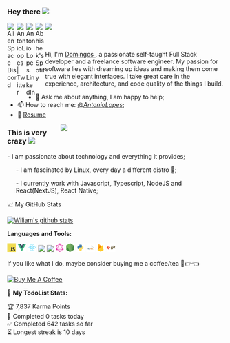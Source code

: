 
### Hey there <img src="https://media.giphy.com/media/hvRJCLFzcasrR4ia7z/giphy.gif" width="25px">

<a href="https://discord.com/channels/@me/680002199379640356">
  <img align="left" alt="Alien Space Discord" width="22px" src="https://raw.githubusercontent.com/peterthehan/peterthehan/master/assets/discord.svg" />
</a>
<a href="https://twitter.com/@_AntonioLopes_">
  <img align="left" alt="AntonioLopes | Twitter" width="22px" src="https://raw.githubusercontent.com/peterthehan/peterthehan/master/assets/twitter.svg" />
</a>
<a href="https://www.linkedin.com/in/ant%C3%B3nio-ferraz-lopes-448019178/">
  <img align="left" alt="Antonio Lopes LinkedIn" width="22px" src="https://raw.githubusercontent.com/peterthehan/peterthehan/master/assets/linkedin.svg" />
</a>
<a href="https://open.spotify.com/user/lvi3lmcqcqwi65kia5km1eht4">
  <img align="left" alt="Abhishek's Spotify" width="22px" src="https://raw.githubusercontent.com/peterthehan/peterthehan/master/assets/spotify.svg" />
</a>

![](https://visitor-badge.glitch.me/badge?page_id=adilsonLopesDev.adilsonLopesDev)

<br />

Hi, I'm [Domingos ](https://blog.abhisheknaidu.tech/), a passionate self-taught Full Stack developer and a freelance software engineer. My passion for software lies with dreaming up ideas and making them come true with elegant interfaces. I take great care in the experience, architecture, and code quality of the things I build.
  
- 💬 Ask me about anything, I am happy to help;
- 📫 How to reach me: [@_AntonioLopes_](https://twitter.com/_AntonioLopes_);
- 📝 [Resume](https://docs.google.com/document/d/1RS5syta56b2DaX64TlHX6I_kAV4X51_i-tOQ2c8q-_s/view)

<img style="margin-right: 160px" align='right' src="https://media.giphy.com/media/TucS1JF3urHJI9mlGh/giphy.gif" width='220'>

### This is very crazy <img src="https://media.giphy.com/media/MdA16VIoXKKxNE8Stk/giphy.gif" width="30">

<p style="margin-right: 90px"> 
  - I am passionate about technology and everything it provides;
</p>
<p style="margin-left: 20px"> 
  - I am fascinated by Linux, every day a different distro 🤪; 
</p>
<p style="margin-left: 20px"> 
  - I currently work with Javascript, Typescript, NodeJS and React(NextJS), React Native;
</p>

📈 My GitHub Stats
<p>
  <a href="https://github.com/AdilsonLopesDev?tab=repositories">
    <img  width="500" height="auto" alt="Wiliam's github stats" 
          src="https://github-readme-stats.vercel.app/api?username=AdilsonLopesDev&show_icons=true&theme=algolia&count_private=true" />
  </a>
</p>


**Languages and Tools:**  

<code><img height="20" src="https://raw.githubusercontent.com/github/explore/80688e429a7d4ef2fca1e82350fe8e3517d3494d/topics/javascript/javascript.png"></code>
<code><img height="20" src="https://raw.githubusercontent.com/github/explore/80688e429a7d4ef2fca1e82350fe8e3517d3494d/topics/vue/vue.png"></code>
<code><img height="20" src="https://raw.githubusercontent.com/github/explore/80688e429a7d4ef2fca1e82350fe8e3517d3494d/topics/react/react.png"></code>
<code><img height="20" src="https://raw.githubusercontent.com/github/explore/80688e429a7d4ef2fca1e82350fe8e3517d3494d/topics/react/reactnative.png"></code>
<code><img height="20" src="https://raw.githubusercontent.com/github/explore/80688e429a7d4ef2fca1e82350fe8e3517d3494d/topics/react/typescript.png"></code>
<code><img height="20" src="https://raw.githubusercontent.com/github/explore/5c058a388828bb5fde0bcafd4bc867b5bb3f26f3/topics/graphql/graphql.png"></code>
<code><img height="20" src="https://raw.githubusercontent.com/github/explore/80688e429a7d4ef2fca1e82350fe8e3517d3494d/topics/nodejs/nodejs.png"></code>
<code><img height="20" src="https://raw.githubusercontent.com/github/explore/80688e429a7d4ef2fca1e82350fe8e3517d3494d/topics/python/python.png"></code>
<code><img height="20" src="https://raw.githubusercontent.com/github/explore/80688e429a7d4ef2fca1e82350fe8e3517d3494d/topics/mysql/mysql.png"></code>
<code><img height="20" src="https://raw.githubusercontent.com/github/explore/80688e429a7d4ef2fca1e82350fe8e3517d3494d/topics/firebase/firebase.png"></code>
<code><img height="20" src="https://raw.githubusercontent.com/github/explore/80688e429a7d4ef2fca1e82350fe8e3517d3494d/topics/git/git.png"></code>



If you like what I do, maybe consider buying me a coffee/tea 🥺👉👈

<a href="https://www.linkedin.com/in/ant%C3%B3nio-ferraz-lopes-448019178/" target="_blank"><img src="https://cdn.buymeacoffee.com/buttons/v2/default-red.png" alt="Buy Me A Coffee" width="150" ></a>

🚧 **My TodoList Stats:**
<!-- TODO-IST:START -->
🏆  7,837 Karma Points           
🌸  Completed 0 tasks today           
✅  Completed 642 tasks so far           
⏳  Longest streak is 10 days
<!-- TODO-IST:END -->
